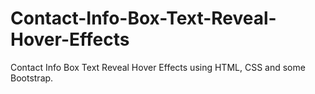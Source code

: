# Contact-Info-Box-Text-Reveal-Hover-Effects
Contact Info Box Text Reveal Hover Effects using HTML, CSS and some Bootstrap.
